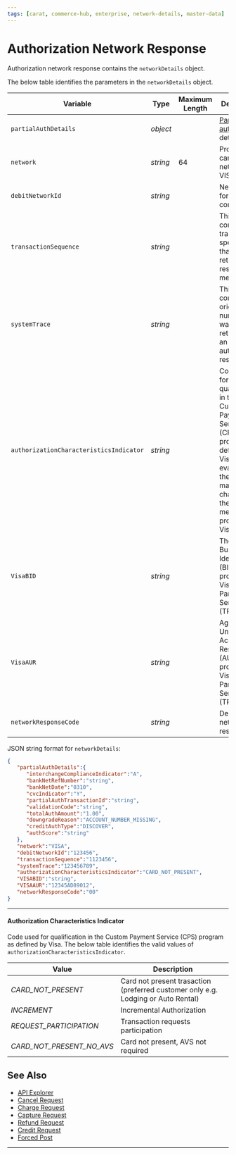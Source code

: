```yaml
---
tags: [carat, commerce-hub, enterprise, network-details, master-data]
---
```


# Authorization Network Response

Authorization network response contains the `networkDetails` object.

<!--
type: tab
title: networkDetails
-->

The below table identifies the parameters in the `networkDetails` object.

| Variable | Type | Maximum Length | Description |
| -------- | -- | ------------ | ------------------ |
| `partialAuthDetails` | *object* | | [Partial authorization](?path=docs/Resources/Guides/Authorizations/Partial-Auth.md) details |
| `network` | *string* | 64 | Processing card network e.g. VISA |
| `debitNetworkId` | *string* | | Network ID for the debit component |
| `transactionSequence`| *string* | | This field contains transaction specific data that may be returned in response messages. |
| `systemTrace`| *string* | | This field contains the original trace number that was returned in an authorization response. |
| `authorizationCharacteristicsIndicator` | *string* | | Code used for qualification in the Custom Payment Service (CPS) program as defined by Visa. Upon evaluation, the code may be changed in the response message if provided by Visa. |
| `VisaBID` | *string* | | The Business Identifier (BID) provided by Visa to Third Party Servicers (TPS) |
| `VisaAUR` | *string* | | Agent Unique Account Result (AUAR) provided by Visa to Third Party Servicers (TPS) |
| `networkResponseCode ` | *string* | | Debit network response |


<!--
type: tab
title: JSON Example
-->

JSON string format for `networkDetails`:

```json
{
   "partialAuthDetails":{
      "interchangeComplianceIndicator":"A",
      "bankNetRefNumber":"string",
      "bankNetDate":"0310",
      "cvcIndicator":"Y",
      "partialAuthTransactionId":"string",
      "validationCode":"string",
      "totalAuthAmount":"1.00",
      "downgradeReason":"ACCOUNT_NUMBER_MISSING",
      "creditAuthType":"DISCOVER",
      "authScore":"string"
   },
   "network":"VISA",
   "debitNetworkId":"123456",
   "transactionSequence":"1123456",
   "systemTrace":"123456789",
   "authorizationCharacteristicsIndicator":"CARD_NOT_PRESENT",
   "VISABID":"string",
   "VISAAUR":"12345AD89012",
   "networkResponseCode":"00"
}
```

<!-- type: tab-end -->

---

#### Authorization Characteristics Indicator

Code used for qualification in the Custom Payment Service (CPS) program as defined by Visa. The below table identifies the valid values of `authorizationCharacteristicsIndicator`.

| Value | Description |
|-------|-------------|
| *CARD_NOT_PRESENT* |  Card not present trasaction (preferred customer only e.g. Lodging or Auto Rental) |
| *INCREMENT* | Incremental Authorization | 
| *REQUEST_PARTICIPATION* |  Transaction requests participation |
| *CARD_NOT_PRESENT_NO_AVS* |  Card not present, AVS not required |


## See Also

- [API Explorer](../api/?type=post&path=/payments/v1/charges)
- [Cancel Request](?path=docs/Resources/API-Documents/Payments/Cancel.md)
- [Charge Request](?path=docs/Resources/API-Documents/Payments/Charges.md)
- [Capture Request](?path=docs/Resources/API-Documents/Payments/Capture.md)
- [Refund Request](?path=docs/Resources/API-Documents/Payments/Refund.md)
- [Credit Request](?path=docs/Resources/API-Documents/Payments/Credit.md)
- [Forced Post](?path=docs/Resources/API-Documents/Payments/Forced.md)

---
